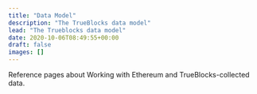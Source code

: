 ```yaml
---
title: "Data Model"
description: "The TrueBlocks data model"
lead: "The Trueblocks data model"
date: 2020-10-06T08:49:55+00:00
draft: false
images: []
---
```


Reference pages about Working with Ethereum and TrueBlocks-collected data.
